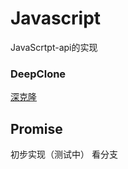 # Javascript
JavaScrtpt-api的实现

### DeepClone
[深克隆](https://github.com/CodeYHJ/JavaScript/tree/deepClone)
## Promise
初步实现（测试中）
看分支
